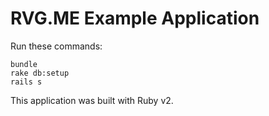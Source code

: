 # RVG.ME Example Application

Run these commands:

    bundle
    rake db:setup
    rails s

This application was built with Ruby v2.
